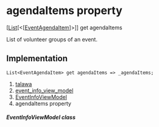 
<div>

# agendaItems property

</div>



[[List](https://api.flutter.dev/flutter/dart-core/List-class.html)[\<[[EventAgendaItem](../../models_events_event_agenda_item/EventAgendaItem-class.md)]\>]]
get agendaItems



List of volunteer groups of an event.



## Implementation

``` language-dart
List<EventAgendaItem> get agendaItems => _agendaItems;
```








1.  [talawa](../../index.md)
2.  [event_info_view_model](../../view_model_after_auth_view_models_event_view_models_event_info_view_model/)
3.  [EventInfoViewModel](../../view_model_after_auth_view_models_event_view_models_event_info_view_model/EventInfoViewModel-class.md)
4.  agendaItems property

##### EventInfoViewModel class







